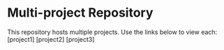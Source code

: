 # Multi-project Repository
This repository hosts multiple projects. Use the links below to view each:
[project1]
[project2]
[project3]
